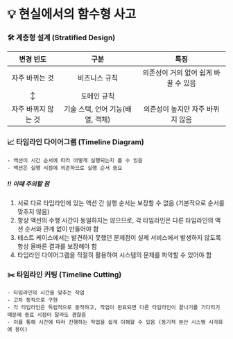 # 💡 현실에서의 함수형 사고

### 🛠️ 계층형 설계 (Stratified Design)

|변경 빈도|구분|특징|
|:--:|:--:|:--:|
|자주 바뀌는 것|비즈니스 규칙|의존성이 거의 없어 쉽게 바꿀 수 있음
|↕ |도메인 규칙||
|자주 바뀌지 않는 것|기술 스택, 언어 기능(배열, 객체)|의존성이 높지만 자주 바뀌지 않음|


### 📈 타임라인 다이어그램 (Timeline Diagram)
    - 액션이 시간 순서에 따라 어떻게 실행되는지 볼 수 있음
    - 액션은 실행 시점에 의존하므로 실행 순서 중요
##### ‼️ 이때 주의할 점
1. 서로 다르 타임라인에 있는 액션 간 실행 순서는 보장할 수 없음 (기본적으로 순서를 맞추지 않음)
2. 항상 액션의 수행 시간이 동일하지는 않으므로, 각 타임라인은 다른 타임라인의 액션 순서와 관계 없이 만들어야 함
3. 테스트 케이스에서는 발견하지 못했던 문제점이 실제 서비스에서 발생하지 않도록 항상 올바른 결과를 보장해야 함
4. 타임라인 다이어그램을 적절히 활용하여 시스템의 문제를 파악할 수 있어야 함

### ✂️ 타임라인 커팅 (Timeline Cutting)
    - 타임라인의 시간을 맞추는 작업
    - 고차 동작으로 구현
    - 각 타임라인은 독립적으로 동작하고, 작업이 완료되면 다른 타임라인이 끝나기를 기다리기 때문에 종료 시점이 달라도 괜찮음
    - 이를 통해 시간에 따라 진행하는 작업을 쉽게 이해할 수 있음 (동기적 분산 시스템 시각화에 용이)
